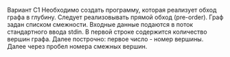 Вариант C1
Необходимо создать программу, которая реализует обход графа в глубину. Следует реализовывать
прямой обход (pre-order). Граф задан списком смежности.
Входные данные подаются в поток стандартного ввода stdin. В первой строке содержится
количество вершин графа. Далее построчно: первое число - номер вершины. Далее через пробел
номера смежных вершин.